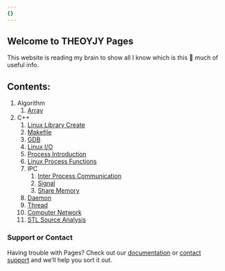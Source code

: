 ```yaml
---
{}
---
```


## Welcome to THEOYJY Pages

This website is reading my brain to show all I know which is this 🤏 much of useful info.

## Contents:
1. Algorithm
	1. [Array](Doc/Algorithm/Array.md)
2. C++
	1. [Linux Library Create](Doc/C++/libraryLinkage.md)
	2. [Makefile](Doc/C++/makefile.md)
	3. [GDB](Doc/C++/gdb.md)
	4. [Linux I/O](Doc/C++/Linux_I_O.md)
	5. [Process Introduction](Doc/C++/processIntro.md)
	6. [Linux Process Functions](Doc/C++/processLinux.md)
	7. IPC
		1. [Inter Process Communication](Doc/C++/InterProcessCommunication.md)
		2. [Signal](Doc/C++/signal.md)
		3. [Share Memory](Doc/C++/shareMemory.md)
	8. [Daemon](Doc/C++/daemon.md) 
	9. [Thread](Doc/C++/thread.md)
	10. [Computer Network](Doc/C++/cn.md)
	11. [STL Source Analysis](Doc/STL.md)




### Support or Contact

Having trouble with Pages? Check out our [documentation](https://docs.github.com/categories/github-pages-basics/) or [contact support](https://support.github.com/contact) and we’ll help you sort it out.
